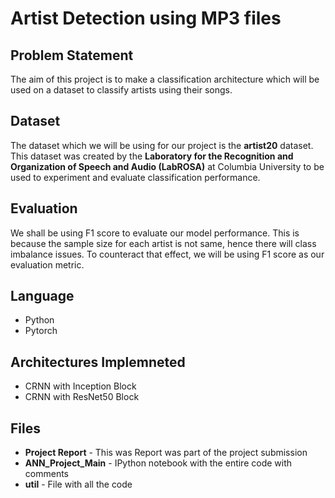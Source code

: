 # Artist Detection using MP3 files
 
## Problem Statement 
The aim of this project is to make a classification architecture which will be used on a dataset to classify artists using their songs. 

## Dataset 
The dataset which we will be using for our project is the **artist20** dataset. This dataset was created by the **Laboratory for the Recognition and Organization of Speech and Audio (LabROSA)** at Columbia University to be used to experiment and evaluate classification performance. 

## Evaluation 
We shall be using F1 score to evaluate our model performance. This is because the sample size for each artist is not same, hence there will class imbalance issues. To counteract that effect, we will be using F1 score as our evaluation metric. 

## Language 
- Python
- Pytorch

## Architectures Implemneted 
- CRNN with Inception Block 
- CRNN with ResNet50 Block  

## Files
- **Project Report** - This was Report was part of the project submission
- **ANN_Project_Main** - IPython notebook with the entire code with comments 
- **util** - File with all the code
